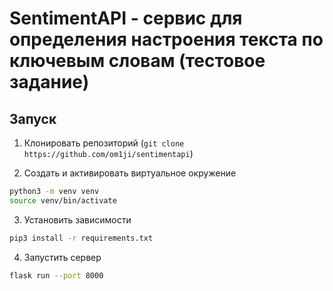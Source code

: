 # SentimentAPI - сервис для определения настроения текста по ключевым словам (тестовое задание)

## Запуск

1. Клонировать репозиторий (`git clone https://github.com/om1ji/sentimentapi`)

2. Создать и активировать виртуальное окружение
```bash
python3 -m venv venv
source venv/bin/activate
```

3. Установить зависимости
```bash
pip3 install -r requirements.txt
```

4. Запустить сервер
```bash
flask run --port 8000
```
